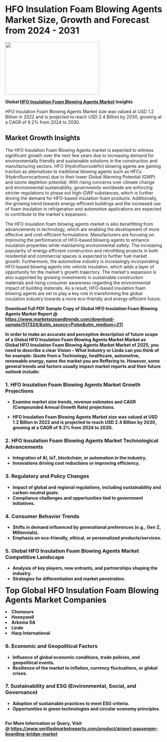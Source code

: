 <H1>HFO Insulation Foam Blowing Agents Market Size, Growth and Forecast from 2024 - 2031</H1><img class="aligncenter size-medium wp-image-584254" src="https://thirdeyenews.in/wp-content/uploads/2024/09/Global-Market-Research-300x168.jpeg" alt="" width="300" height="168" /><p><strong>Global&nbsp;<a href="https://www.marketsizeandtrends.com/download-sample/517324/&amp;utm_source=Pulse&amp;utm_medium=211">HFO Insulation Foam Blowing Agents Market</a> Insights</strong></p><p>HFO Insulation Foam Blowing Agents Market size was valued at USD 1.2 Billion in 2022 and is projected to reach USD 2.4 Billion by 2030, growing at a CAGR of 9.2% from 2024 to 2030.</p><p><h2>Market Growth Insights</h2> <p>The HFO Insulation Foam Blowing Agents market is expected to witness significant growth over the next few years due to increasing demand for environmentally friendly and sustainable solutions in the construction and manufacturing sectors. HFO (Hydrofluoroolefin) blowing agents are gaining traction as alternatives to traditional blowing agents such as HFCs (Hydrofluorocarbons) due to their lower Global Warming Potential (GWP) and ozone depletion potential. With rising concerns over climate change and environmental sustainability, governments worldwide are enforcing stricter regulations to phase out high-GWP substances, which is further driving the demand for HFO-based insulation foam products. Additionally, the growing trend towards energy-efficient buildings and the increased use of foam insulation in refrigeration and automotive applications are expected to contribute to the market's expansion. <br><strong></strong></p> <p>The HFO insulation foam blowing agents market is also benefitting from advancements in technology, which are enabling the development of more effective and cost-efficient formulations. Manufacturers are focusing on improving the performance of HFO-based blowing agents to enhance insulation properties while maintaining environmental safety. The increasing popularity of energy-efficient construction and retrofitting projects in both residential and commercial spaces is expected to further fuel market growth. Furthermore, the automotive industry is increasingly incorporating HFO-based blowing agents into vehicle insulation, which adds a layer of opportunity for the market's growth trajectory. The market's expansion is also supported by growing investments in sustainable construction materials and rising consumer awareness regarding the environmental impact of building materials. As a result, HFO-based insulation foam blowing agents are set to play a key role in transforming the global insulation industry towards a more eco-friendly and energy-efficient future. <br><strong></p><p><span class=""><strong>Download Full PDF Sample Copy of Global HFO Insulation Foam Blowing Agents Market Report</strong> @ <a href="https://www.marketsizeandtrends.com/download-sample/517324/&amp;utm_source=Pulse&amp;utm_medium=211" target="_blank">https://www.marketsizeandtrends.com/download-sample/517324/&amp;utm_source=Pulse&amp;utm_medium=211</a></span></p><p>In order to make an accurate and perceptive description of future scope of a Global&nbsp;HFO Insulation Foam Blowing Agents Market Market as Global&nbsp;HFO Insulation Foam Blowing Agents Market Market of 2025, you need to describe a clear Vision &ndash; What Industry or Linda can you think of for example: Quote from a Technology, healthcare, automotive, renewable energy, name the market you are Reffering to. However, some general trends and factors usually impact market reports and their future outlook include:</p><h3>1.&nbsp;<strong>HFO Insulation Foam Blowing Agents Market Growth Projections</strong></h3><ul><li>Examine market size trends, revenue estimates and CAGR (Compounded Annual Growth Rate) projections.</li><li><p>HFO Insulation Foam Blowing Agents Market size was valued at USD 1.2 Billion in 2022 and is projected to reach USD 2.4 Billion by 2030, growing at a CAGR of 9.2% from 2024 to 2030.</p></li></ul><h3>2.&nbsp;<strong>HFO Insulation Foam Blowing Agents Market Technological Advancements</strong></h3><ul><li>Integration of AI, IoT, blockchain, or automation in the industry.</li><li>Innovations driving cost reductions or improving efficiency.</li></ul><h3>3.&nbsp;<strong>Regulatory and Policy Changes</strong></h3><ul><li>Impact of global and regional regulations, including sustainability and carbon-neutral goals.</li><li>Compliance challenges and opportunities tied to government initiatives.</li></ul><h3>4.&nbsp;<strong>Consumer Behavior Trends</strong></h3><ul><li>Shifts in demand influenced by generational preferences (e.g., Gen Z, Millennials).</li><li>Emphasis on eco-friendly, ethical, or personalized products/services.</li></ul><h3>5.&nbsp;<strong>Global HFO Insulation Foam Blowing Agents Market Competitive Landscape</strong></h3><ul><li>Analysis of key players, new entrants, and partnerships shaping the industry.</li><li>Strategies for differentiation and market penetration.</li></ul><p data-pm-slice="1 1 []"><span style="color: inherit; font-family: inherit; font-size: 25px;">Top Global HFO Insulation Foam Blowing Agents Market Companies</span></p><div class="" data-test-id=""><p><li>Chemours</li><li> Honeywell</li><li> Arkema SA</li><li> Linde</li><li> Harp International</li></p></div><h3>6.&nbsp;<strong>Economic and Geopolitical Factors</strong></h3><ul><li>Influence of global economic conditions, trade policies, and geopolitical events.</li><li>Resilience of the market to inflation, currency fluctuations, or global crises.</li></ul><h3>7.&nbsp;<strong>Sustainability and ESG (Environmental, Social, and Governance)</strong></h3><ul><li>Adoption of sustainable practices to meet ESG criteria.</li><li>Opportunities in green technologies and circular economy principles.</li></ul><h2><strong style="font-size: 14px;">For More Information or Query, Visit @&nbsp;</strong><a style="background-color: #ffffff; font-size: 14px;" href="https://www.marketsizeandtrends.com/report/hfo-insulation-foam-blowing-agents-market/" target="_blank">https://www.verifiedmarketreports.com/product/airport-passenger-boarding-bridge-market</a></h2>
